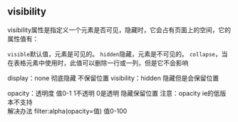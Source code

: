 ## visibility

visibility属性是指定义一个元素是否可见，隐藏时，它会占有页面上的空间，它的属性值有：

`visible`默认值，元素是可见的。
`hidden`隐藏，元素是不可见的。
`collapse`，当在表格元素中使用时，此值可以删除一行或一列，但是它不会影响
       

display：none 彻底隐藏 不保留位置
visibility：hidden 隐藏但是会保留位置

opacity：透明度  值0-1  1不透明 0是透明  隐藏保留位置 
注意：opacity ie的低版本不支持  
解决办法  filter:alpha(opacity=值) 值0-100